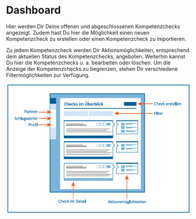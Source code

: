 # Dashboard

Hier werden Dir Deine offenen und abgeschlossenen Kompetenzchecks
angezeigt. Zudem hast Du hier die Möglichkeit einen neuen Kompetenzcheck
zu erstellen oder einen Kompetenzcheck zu importieren.

Zu jedem Kompetenzcheck werden Dir Aktionsmöglichkeiten, entsprechend
dem aktuellen Status des Kompetenzchecks, angeboten. Weiterhin kannst Du
hier die Kompetenzchecks u. a. bearbeiten oder löschen. Um die Anzeige
der Kompetenzchecks zu begrenzen, stehen Dir verschiedene
Filtermöglichkeiten zur Verfügung.

![](media/dashboard.png)
